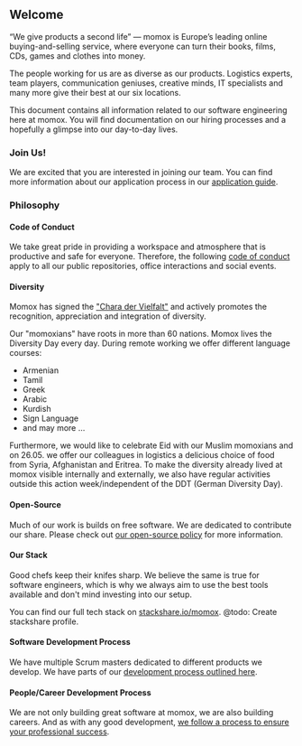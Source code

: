 ## Welcome

“We give products a second life” — momox is Europe’s leading online buying-and-selling
service, where everyone can turn their books, films, CDs, games and clothes into money.

The people working for us are as diverse as our products. Logistics experts,
team players, communication geniuses, creative minds, IT specialists and many more give
their best at our six locations.

This document contains all information related to our software engineering here at
momox. You will find documentation on our hiring processes and a hopefully a glimpse
into our day-to-day lives.

### Join Us!

We are excited that you are interested in joining our team.  You can find more
information about our application process in our [application guide](apply.md).

### Philosophy

#### Code of Conduct

We take great pride in providing a workspace and atmosphere that is productive and safe
for everyone. Therefore, the following [code of conduct](CODE_OF_CONDUCT.md) apply to
all our public repositories, office interactions and social events.

#### Diversity

Momox has signed the ["Chara der Vielfalt"](https://www.charta-der-vielfalt.de/en/)
and actively promotes the recognition, appreciation and integration of diversity.

Our "momoxians" have roots in more than 60 nations. Momox lives the Diversity Day every
day. During remote working we offer different language courses:

 * Armenian
 * Tamil
 * Greek
 * Arabic
 * Kurdish
 * Sign Language
 * and may more …

Furthermore, we would like to celebrate Eid with our Muslim momoxians and on 26.05.
we offer our colleagues in logistics a delicious choice of food from Syria,
Afghanistan and Eritrea. To make the diversity already lived at momox visible
internally and externally, we also have regular activities outside this action
week/independent of the DDT (German Diversity Day).

#### Open-Source

Much of our work is builds on free software. We are dedicated to contribute our share.
Please check out [our open-source policy](open-source.md) for more information.

#### Our Stack

Good chefs keep their knifes sharp. We believe the same is true for software engineers,
which is why we always aim to use the best tools available and don't mind investing into
our setup.

You can find our full tech stack on [stackshare.io/momox](https://stackshare.io/momox).
@todo: Create stackshare profile.

#### Software Development Process

We have multiple Scrum masters dedicated to different products we develop. We have parts of our
[development process outlined here](development_process.md).

#### People/Career Development Process

We are not only building great software at momox, we are also building careers. And as
with any good development,
[we follow a process to ensure your professional success](people_development.md).
